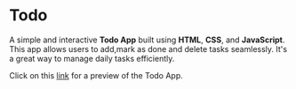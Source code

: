 # Todo

A simple and interactive **Todo App** built using **HTML**, **CSS**, and **JavaScript**.
This app allows users to add,mark as done and delete tasks seamlessly. It's a great way to manage daily tasks efficiently.

Click on this [link](https://kajuu1712.github.io/Todo/) for a preview of the Todo App.
